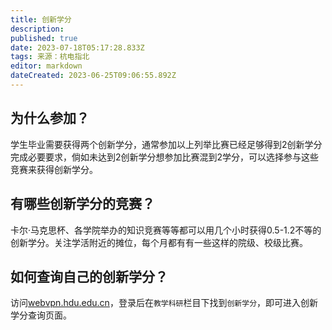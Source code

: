 ```yaml
---
title: 创新学分
description: 
published: true
date: 2023-07-18T05:17:28.833Z
tags: 来源：杭电指北
editor: markdown
dateCreated: 2023-06-25T09:06:55.892Z
---
```


## 为什么参加？

学生毕业需要获得两个创新学分，通常参加以上列举比赛已经足够得到2创新学分完成必要要求，倘如未达到2创新学分想参加比赛混到2学分，可以选择参与这些竞赛来获得创新学分。

## 有哪些创新学分的竞赛？

卡尔·马克思杯、各学院举办的知识竞赛等等都可以用几个小时获得0.5-1.2不等的创新学分。关注学活附近的摊位，每个月都有有一些这样的院级、校级比赛。

## 如何查询自己的创新学分？

访问[webvpn.hdu.edu.cn](https://webvpn.hdu.edu.cn/)，登录后在`教学科研`栏目下找到`创新学分`，即可进入创新学分查询页面。